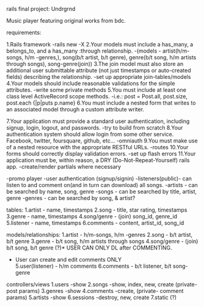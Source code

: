 rails final project: Undrgrnd

Music player featuring original works from bdc.

requirements:

1.Rails framework
 -rails new -X
2.Your models must include a has_many, a belongs_to, and a has_many :through relationship.
 -(models -  artist(h/m-songs, h/m -genres,), song(b/t artist, b/t genre), genre(b/t song, h/m artists through songs), song-genre(join))
3.The join model must also store an additional user submittable attribute (not just timestamps or auto-created fields) describing the relationship.
 -set up appropriate join-tables/models
4.Your models should include reasonable validations for the simple attributes.
 -write some private methods
5.You must include at least one class level ActiveRecord scope methods.
 -i.e.: post = Post.all, post.size, post.each {|p|puts p.name}
6.You must include a nested form that writes to an associated model through a custom attribute writer.

7.Your application must provide a standard user authentication, including signup, login, logout, and passwords.
 -try to build from scratch
8.Your authentication system should allow login from some other service. Facebook, twitter, foursquare, github, etc...
 -omniauth
9.You must make use of a nested resource with the appropriate RESTful URLs.
  -routes
10.Your forms should correctly display validation errors.
 -set up flash errors
11.Your application must be, within reason, a DRY (Do-Not-Repeat-Yourself) rails app.
 -create/render partials where necessary


 -promo player
   -user authentication (signup/signin)
     -listeners(public)- can listen to and comment on(and in turn can download) all songs.
     -artists - can be searched by name, song, genre
     -songs - can be searched by title, artist, genre
     -genres - can be searched by song, & artist?


   tables:
   1.artist - name, timestamps
   2.song - title, star rating, timestamps
   3.genre - name, timestamps
   4.song/genre - (join) song_id, genre_id
   5.listener - name, timestamps
   6.comments - content, artist_id, song_id

   models/relationships:
   1.artist - h/m-songs, h/m -genres
   2.song - b/t artist, b/t genre
   3.genre - b/t song, h/m artists through songs
   4.song/genre - (join) b/t song, b/t genre
  (?)* USER CAN ONLY DL after COMMENTING.
  * User can create and edit comments ONLY    
   5.user(listener) - h/m comments
   6.comments - b/t listener, b/t song-genre

   controllers/views
   1.users
     -show
   2.songs
     -show, index, new, create (private- post params)
   3.genres
     -show
   4.comments
     -create, (private- comment params)
   5.artists
     -show
   6.sessions
     -destroy, new, create
   7.static (?)
